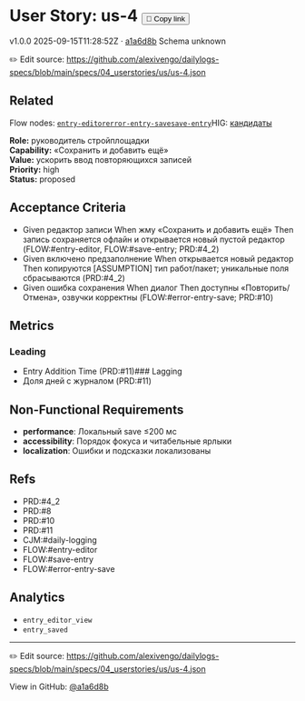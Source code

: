 # User Story: us-4 <button class="copy-link" aria-label="Copy page link" onclick="window.spechubCopyLink && window.spechubCopyLink()">🔗 Copy link</button>

<p class="badges">
  <span class="badge version">v1.0.0</span>
  <span class="badge build">2025-09-15T11:28:52Z · <a href="https://github.com/alexivengo/dailylogs-specs/commit/a1a6d8b" target="_blank" rel="noopener" class="sha">a1a6d8b</a></span>
  <span class="badge schema unknown">Schema unknown</span>
</p>

✏️ Edit source: https://github.com/alexivengo/dailylogs-specs/blob/main/specs/04_userstories/us/us-4.json
## Related
Flow nodes:
<span class="chip">[`entry-editor`](../flow/nodes/entry-editor.md)</span><span class="chip">[`error-entry-save`](../flow/nodes/error-entry-save.md)</span><span class="chip">[`save-entry`](../flow/nodes/save-entry.md)</span>HIG: <span class="chip"><a href="../hig/us-4.md">кандидаты</a></span>

**Role:** руководитель стройплощадки  
**Capability:** «Сохранить и добавить ещё»  
**Value:** ускорить ввод повторяющихся записей  
**Priority:** high  
**Status:** proposed

## Acceptance Criteria
- Given редактор записи When жму «Сохранить и добавить ещё» Then запись сохраняется офлайн и открывается новый пустой редактор (FLOW:#entry-editor, FLOW:#save-entry; PRD:#4_2)
- Given включено предзаполнение When открывается новый редактор Then копируются [ASSUMPTION] тип работ/пакет; уникальные поля сбрасываются (PRD:#4_2)
- Given ошибка сохранения When диалог Then доступны «Повторить/Отмена», озвучки корректны (FLOW:#error-entry-save; PRD:#10)

## Metrics
### Leading
- Entry Addition Time (PRD:#11)### Lagging
- Доля дней с журналом (PRD:#11)
## Non-Functional Requirements
- **performance**: Локальный save ≤200 мс
- **accessibility**: Порядок фокуса и читабельные ярлыки
- **localization**: Ошибки и подсказки локализованы

## Refs
- PRD:#4_2
- PRD:#8
- PRD:#10
- PRD:#11
- CJM:#daily-logging
- FLOW:#entry-editor
- FLOW:#save-entry
- FLOW:#error-entry-save

## Analytics
- `entry_editor_view`
- `entry_saved`

---
✏️ Edit source: https://github.com/alexivengo/dailylogs-specs/blob/main/specs/04_userstories/us/us-4.json

<p class="page-meta">
  View in GitHub: <a href="https://github.com/alexivengo/dailylogs-specs/commit/a1a6d8b" target="_blank" rel="noopener">@a1a6d8b</a></p>